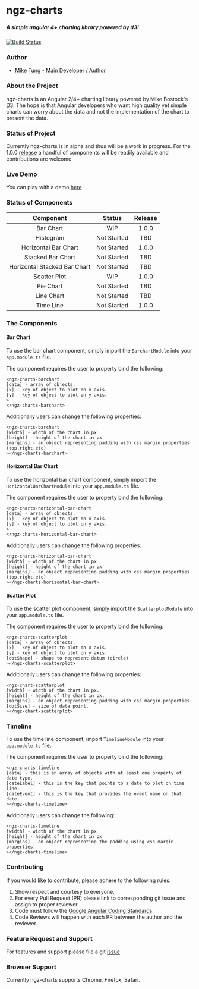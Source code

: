 # ngz-charts
##### A simple angular 4+ charting library powered by d3!
[![Build Status](https://travis-ci.org/seekheart/ngz-charts.svg?branch=master)](https://travis-ci.org/seekheart/ngz-charts)

### Author
* [Mike Tung](https://github.com/seekheart) - Main Developer / Author

### About the Project
ngz-charts is an Angular 2/4+ charting library powered by Mike Bostock's [D3].
The hope is that Angular developers who want high quality yet simple charts can
worry about the data and not the implementation of the chart to present the
data.

### Status of Project
Currently ngz-charts is in alpha and thus will be a work in progress.
For the 1.0.0 [release] a handful of components will be readily available and contributions
are welcome.

### Live Demo
You can play with a demo [here](https://stackblitz.com/edit/angular-fvyyz9)

### Status of Components

**Component**|**Status**|**Release**
:-----:|:-----:|:-----:
Bar Chart|WIP|1.0.0
Histogram|Not Started|TBD
Horizontal Bar Chart|Not Started|1.0.0
Stacked Bar Chart|Not Started|TBD
Horizontal Stacked Bar Chart|Not Started|TBD
Scatter Plot|WIP|1.0.0
Pie Chart|Not Started|TBD
Line Chart|Not Started|TBD
Time Line|Not Started|1.0.0

### The Components

#### Bar Chart
To use the bar chart component, simply import the `BarchartModule` into your `app.module.ts`
file.

The component requires the user to property bind the following:
```angular2html
<ngz-charts-barchart
[data] - array of objects.
[x] - key of object to plot on x axis.
[y] - key of object to plot on y axis.
>
</ngz-charts-barchart>
```

Additionally users can change the following properties:
```angular2html
<ngz-charts-barchart
[width] - width of the chart in px
[height] - height of the chart in px
[margins] - an object representing padding with css margin properties (top,right,etc)
></ngz-charts-barchart>
```

#### Horizontal Bar Chart
To use the horizontal bar chart component, simply import the `HorizontalBarChartModule` into your 
`app.module.ts` file.

The component requires the user to property bind the following:
```angular2html
<ngz-charts-horizontal-bar-chart
[data] - array of objects.
[x] - key of object to plot on x axis.
[y] - key of object to plot on y axis.
>
</ngz-charts-horizontal-bar-chart>
```

Additionally users can change the following properties:
```angular2html
<ngz-charts-horizontal-bar-chart
[width] - width of the chart in px
[height] - height of the chart in px
[margins] - an object representing padding with css margin properties (top,right,etc)
></ngz-charts-horizontal-bar-chart>
```

#### Scatter Plot
To use the scatter plot component, simply import the `ScatterplotModule` into your `app.module.ts`
file.

The component requires the user to property bind the following:
```angular2html
<ngz-charts-scatterplot
[data] - array of objects.
[x] - key of object to plot on x axis.
[y] - key of object to plot on y axis.
[dotShape] - shape to represent datum (circle)
></ngz-charts-scatterplot>
```

Additionally users can change the following properties:
```angular2html
<ngz-chart-scatterplot
[width] - width of the chart in px.
[height] - height of the chart in px.
[margins] - an object representing padding with css margin properties.
[dotSize] - size of data point.
></ngz-chart-scatterplot>
```

### Timeline
To use the time line component, import `TimelineModule` into your `app.module.ts` file.

The component requires the user to property bind the following:
```angular2html
<ngz-charts-timeline
[data] - this is an array of objects with at least one property of date type.
[dateLabel] - this is the key that points to a date to plot on time line.
[dateEvent] - this is the key that provides the event name on that date.
></ngz-charts-timeline>

```

Additionally users can change the following:
```angular2html
<ngz-charts-timeline
[width] - width of the chart in px
[height] - height of the chart in px
[margins] - an object representing the padding using css margin properties.
></ngz-charts-timeline>
```

### Contributing
If you would like to contribute, please adhere to the following rules.

1. Show respect and courtesy to everyone.
2. For every Pull Request (PR) please link to corresponding git issue and assign to proper reviewer.
3. Code must follow the [Google Angular Coding Standards].
4. Code Reviews will happen with each PR between the author and the reviewer.

### Feature Request and Support
For features and support please file a git [issue] 

### Browser Support
Currently ngz-charts supports Chrome, Firefox, Safari.

[D3]: https://github.com/d3/d3
[Google Angular Coding Standards]: https://github.com/angular/material2/blob/master/CODING_STANDARDS.md
[release]: https://github.com/seekheart/ngz-charts/projects/1
[issue]: https://github.com/seekheart/ngz-charts/issues

